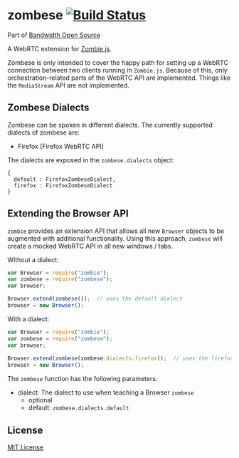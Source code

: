 zombese [![Build Status](https://travis-ci.org/bandwidthcom/zombese.svg?branch=master)](https://travis-ci.org/bandwidthcom/zombese)
=======
Part of [Bandwidth Open Source](http://bandwidth.com/?utm_medium=social&utm_source=github&utm_campaign=dtolb&utm_content=_)

A WebRTC extension for [Zombie.js](https://github.com/assaf/zombie).

Zombese is only intended to cover the happy path for setting up a WebRTC connection between two clients running in ```Zombie.js```. Because of this, only orchestration-related parts of the WebRTC API are implemented. Things like the ```MediaStream``` API are not implemented.

## Zombese Dialects

Zombese can be spoken in different dialects. The currently supported dialects of zombese are:

- Firefox (Firefox WebRTC API)

The dialects are exposed in the ```zombese.dialects``` object:
```
{
  default : FirefoxZombeseDialect,
  firefox : FirefoxZombeseDialect
}
```

## Extending the Browser API

`zombie` provides an extension API that allows all new `Browser`
objects to be augmented with additional functionality. Using this approach,
`zombese` will create a mocked WebRTC API in all new windows / tabs.

Without a dialect:

```javascript
var Browser = require("zombie");
var zombese = require("zombese");
var browser;

Browser.extend(zombese());  // uses the default dialect
browser = new Browser();
```

With a dialect:
```javascript
var Browser = require("zombie");
var zombese = require("zombese");
var browser;
	
Browser.extend(zombese(zombese.dialects.firefox));  // uses the firefox dialect
browser = new Browser();
```

The `zombese` function has the following parameters:

- dialect: The dialect to use when teaching a Browser `zombese`
  - optional
  - default: ```zombese.dialects.default```

## License
[MIT License](/LICENSE)
